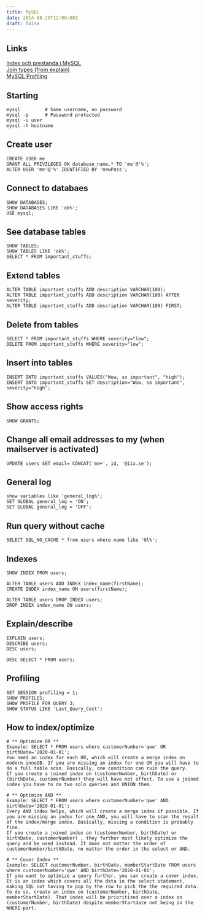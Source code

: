 ```yaml
---
title: MySQL
date: 2014-08-29T12:00:00Z
draft: false
---
```

## Links
[Index och prestanda i MySQL](https://dbwebb.se/kunskap/index-och-prestanda-i-mysql)  
[Join types (from explain)](https://dev.mysql.com/doc/refman/8.0/en/explain-output.html#explain-join-types)  
[MySQL Profiling](https://www.digitalocean.com/community/tutorials/how-to-use-mysql-query-profiling)  

## Starting
    mysql         # Same username, no password
    mysql -p      # Password protected
    mysql -u user
    mysql -h hostname

## Create user
```
CREATE USER me
GRANT ALL PRIVILEGES ON database_name.* TO 'me'@'%';
ALTER USER 'me'@'%' IDENTIFIED BY 'newPass';
```

## Connect to databaes
    SHOW DATABASES;
    SHOW DATABASES LIKE 'ok%';
    USE mysql;

## See database tables
    SHOW TABLES;
    SHOW TABLES LIKE 'ok%';
    SELECT * FROM important_stuffs;

## Extend tables
    ALTER TABLE important_stuffs ADD description VARCHAR(100);
    ALTER TABLE important_stuffs ADD description VARCHAR(100) AFTER severity;
    ALTER TABLE important_stuffs ADD description VARCHAR(100) FIRST;

## Delete from tables
    SELECT * FROM important_stuffs WHERE severity="low";
    DELETE FROM important_stuffs WHERE severity="low";

## Insert into tables
    INSERT INTO important_stuffs VALUES("Wow, so important", "high");
    INSERT INTO important_stuffs SET description="Wow, so important", severity="high";

## Show access rights
    SHOW GRANTS;

## Change all email addresses to my  (when mailserver is activated)
    UPDATE users SET email= CONCAT('me+', id, '@iix.se');

## General log
    show variables like 'general_log%';
    SET GLOBAL general_log = 'ON';
    SET GLOBAL general_log = 'OFF';

## Run query without cache
    SELECT SQL_NO_CACHE * from users where name like 'Ol%';

## Indexes
    SHOW INDEX FROM users;

    ALTER TABLE users ADD INDEX index_name(firstName);
    CREATE INDEX index_name ON users(firstName);
    
    ALTER TABLE users DROP INDEX users;
    DROP INDEX index_name ON users;

## Explain/describe
    EXPLAIN users;
    DESCRIBE users;
    DESC users;

    DESC SELECT * FROM users;

## Profiling
    SET SESSION profiling = 1;
    SHOW PROFILES;
    SHOW PROFILE FOR QUERY 3;
    SHOW STATUS LIKE 'Last_Query_Cost';

## How to index/optimize
    # ** Optimize OR **
    Example: SELECT * FROM users where customerNumber='qwe' OR birthDate='2020-01-01';
    You need an index for each OR, which will create a merge index on modern innoDB. If you are missing an index for one OR you will have to do a full table scan. Basically, one condition can ruin the query.
    If you create a joined index on (customerNumber, birthDate) or (birthDate, customerNumber) they will have not effect. To use a joined index you have to do two solo queries and UNION them.

    # ** Optimize AND **
    Example: SELECT * FROM users where customerNumber='qwe' AND birthDate='2020-01-01';
    Every AND index helps, which will create a merge index if possible. If you are missing an index for one AND, you will have to scan the result of the index/merge index. Basically, missing a condition is probably fine.
    If you create a joined index on (customerNumber, birthDate) or birthDate, customerNumber) , they further most likely optimize the query and be used instead. It does not matter the order of customerNumber/birthDate, no matter the order in the select or AND.

    # ** Cover Index **
    Example: SELECT customerNumber, birthDate, memberStartDate FROM users where customerNumber='qwe' AND birthDate='2020-01-01';
    If you want to optimize a query further, you can create a cover index. It is an index which covers all the data in the select statement, making SQL not having to pop by the row to pick the the required data.
    To do so, create an index on (customerNumber, birthDate, memberStartDate). That index will be prioritized over a index on (customerNumber, birthDate) despite memberStartdate not being in the WHERE-part.


